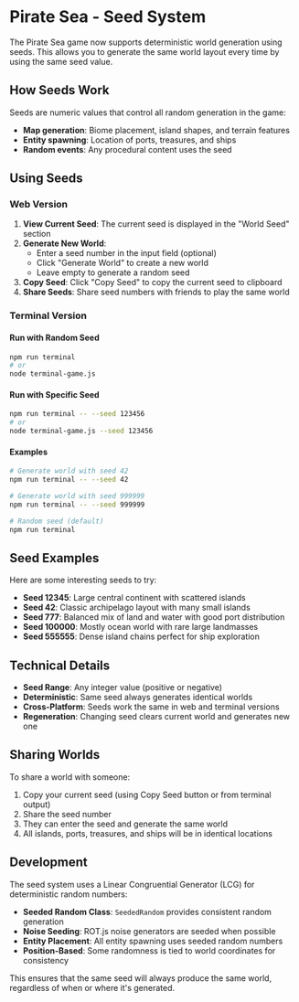 # Pirate Sea - Seed System

The Pirate Sea game now supports deterministic world generation using seeds. This allows you to generate the same world layout every time by using the same seed value.

## How Seeds Work

Seeds are numeric values that control all random generation in the game:
- **Map generation**: Biome placement, island shapes, and terrain features
- **Entity spawning**: Location of ports, treasures, and ships
- **Random events**: Any procedural content uses the seed

## Using Seeds

### Web Version

1. **View Current Seed**: The current seed is displayed in the "World Seed" section
2. **Generate New World**: 
   - Enter a seed number in the input field (optional)
   - Click "Generate World" to create a new world
   - Leave empty to generate a random seed
3. **Copy Seed**: Click "Copy Seed" to copy the current seed to clipboard
4. **Share Seeds**: Share seed numbers with friends to play the same world

### Terminal Version

#### Run with Random Seed
```bash
npm run terminal
# or
node terminal-game.js
```

#### Run with Specific Seed
```bash
npm run terminal -- --seed 123456
# or
node terminal-game.js --seed 123456
```

#### Examples
```bash
# Generate world with seed 42
npm run terminal -- --seed 42

# Generate world with seed 999999
npm run terminal -- --seed 999999

# Random seed (default)
npm run terminal
```

## Seed Examples

Here are some interesting seeds to try:

- **Seed 12345**: Large central continent with scattered islands
- **Seed 42**: Classic archipelago layout with many small islands
- **Seed 777**: Balanced mix of land and water with good port distribution
- **Seed 100000**: Mostly ocean world with rare large landmasses
- **Seed 555555**: Dense island chains perfect for ship exploration

## Technical Details

- **Seed Range**: Any integer value (positive or negative)
- **Deterministic**: Same seed always generates identical worlds
- **Cross-Platform**: Seeds work the same in web and terminal versions
- **Regeneration**: Changing seed clears current world and generates new one

## Sharing Worlds

To share a world with someone:

1. Copy your current seed (using Copy Seed button or from terminal output)
2. Share the seed number
3. They can enter the seed and generate the same world
4. All islands, ports, treasures, and ships will be in identical locations

## Development

The seed system uses a Linear Congruential Generator (LCG) for deterministic random numbers:
- **Seeded Random Class**: `SeededRandom` provides consistent random generation
- **Noise Seeding**: ROT.js noise generators are seeded when possible
- **Entity Placement**: All entity spawning uses seeded random numbers
- **Position-Based**: Some randomness is tied to world coordinates for consistency

This ensures that the same seed will always produce the same world, regardless of when or where it's generated.